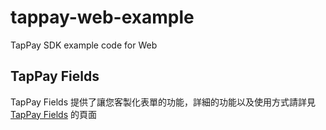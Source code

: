 # tappay-web-example
TapPay SDK example code for Web

## TapPay Fields
TapPay Fields 提供了讓您客製化表單的功能，詳細的功能以及使用方式請詳見 [TapPay Fields](./TapPay_Fields) 的頁面

